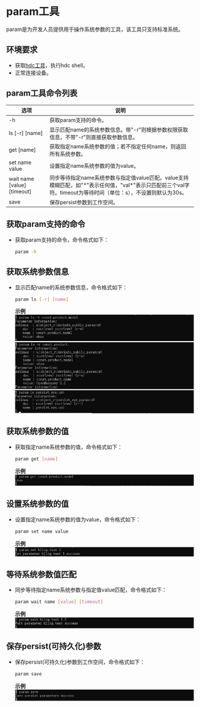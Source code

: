 # param工具

param是为开发人员提供用于操作系统参数的工具，该工具只支持标准系统。

## 环境要求

* 获取<!--Del-->[<!--DelEnd-->hdc工具<!--Del-->](../../device-dev/subsystems/subsys-toolchain-hdc-guide.md)<!--DelEnd-->，执行hdc shell。
* 正常连接设备。

## param工具命令列表

  | 选项 | 说明 |
  | ----------------- | ------------------------------------------ |
  | -h | 获取param支持的命令。 |
  | ls [-r] [name] | 显示匹配name的系统参数信息。带"-r"则根据参数权限获取信息，不带"-r"则直接获取参数信息。 |
  | get [name] | 获取指定name系统参数的值；若不指定任何name，则返回所有系统参数。 |
  | set name value | 设置指定name系统参数的值为value。 |
  | wait name [value] [timeout] | 同步等待指定name系统参数与指定值value匹配。value支持模糊匹配，如"\*"表示任何值，"val\*"表示只匹配前三个val字符。timeout为等待时间（单位：s），不设置则默认为30s。 |
  | save | 保存persist参数到工作空间。 |

## 获取param支持的命令

* 获取param支持的命令，命令格式如下：

  ```bash
  param -h
  ```

## 获取系统参数信息

* 显示匹配name的系统参数信息，命令格式如下：

  ```bash
  param ls [-r] [name]
  ```
  **示例**<br>
  ![ls-integrity](figures/param-ls-integrity.png)
  ![ls-part](figures/param-ls-part.png)
  ![ls](figures/param-ls.png)

## 获取系统参数的值

* 获取指定name系统参数的值，命令格式如下：

  ```bash
  param get [name]
  ```
  **示例**<br>
  ![get](figures/param-get.png)

## 设置系统参数的值

* 设置指定name系统参数的值为value，命令格式如下：

  ```bash
  param set name value
  ```
  **示例**<br>
  ![set](figures/param-set.png)

## 等待系统参数值匹配

* 同步等待指定name系统参数与指定值value匹配，命令格式如下：

  ```bash
  param wait name [value] [timeout]
  ```
  **示例**<br>
  ![wait](figures/param-wait.png)

## 保存persist(可持久化)参数

* 保存persist(可持久化)参数到工作空间，命令格式如下：

  ```bash
  param save
  ```
  **示例**<br>
  ![save](figures/param-save.png)
